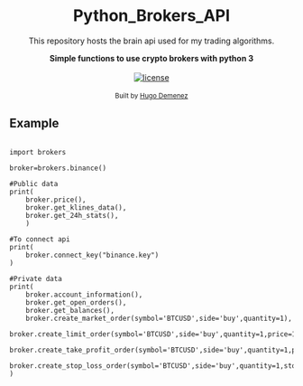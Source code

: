 <h1 align="center">Python_Brokers_API</h1>
<p align="center">This repository hosts the brain api used for my trading algorithms.</p> 

<div align="center">
  <strong>Simple functions to use crypto brokers with python 3 </strong>
</div>

<br />

<div align="center">
  <!-- license -->
  <a href="https://tldrlegal.com/license/mit-license">
    <img src="https://img.shields.io/badge/license-MIT-blue.svg"
      alt="license" />
  </a>
</div>

<br />

<div align="center">
  <sub>Built by
  <a href="https://github.com/hugodemenez">Hugo Demenez</a>
</div>

## Example
```python3

import brokers

broker=brokers.binance()

#Public data
print(
    broker.price(),
    broker.get_klines_data(),
    broker.get_24h_stats(),
    )

#To connect api
print(
    broker.connect_key("binance.key")
)

#Private data
print(
    broker.account_information(),
    broker.get_open_orders(),
    broker.get_balances(),
    broker.create_market_order(symbol='BTCUSD',side='buy',quantity=1),
    broker.create_limit_order(symbol='BTCUSD',side='buy',quantity=1,price=10000),
    broker.create_take_profit_order(symbol='BTCUSD',side='buy',quantity=1,profitPrice=100000),
    broker.create_stop_loss_order(symbol='BTCUSD',side='buy',quantity=1,stopPrice=1000),
)

```
